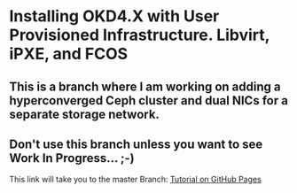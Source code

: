 # Installing OKD4.X with User Provisioned Infrastructure. Libvirt, iPXE, and FCOS

## This is a branch where I am working on adding a hyperconverged Ceph cluster and dual NICs for a separate storage network.

## Don't use this branch unless you want to see Work In Progress...  ;-)

This link will take you to the master Branch: [Tutorial on GitHub Pages](https://cgruver.github.io/okd4-upi-lab-setup/)

